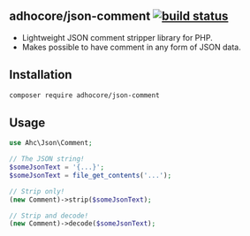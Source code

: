 ## adhocore/json-comment [![build status](https://travis-ci.org/adhocore/json-comment.svg?branch=master)](https://travis-ci.org/adhocore/json-comment)

- Lightweight JSON comment stripper library for PHP.
- Makes possible to have comment in any form of JSON data.

## Installation
```bash
composer require adhocore/json-comment
```

## Usage
```php
use Ahc\Json\Comment;

// The JSON string!
$someJsonText = '{...}';
$someJsonText = file_get_contents('...');

// Strip only!
(new Comment)->strip($someJsonText);

// Strip and decode!
(new Comment)->decode($someJsonText);
```

